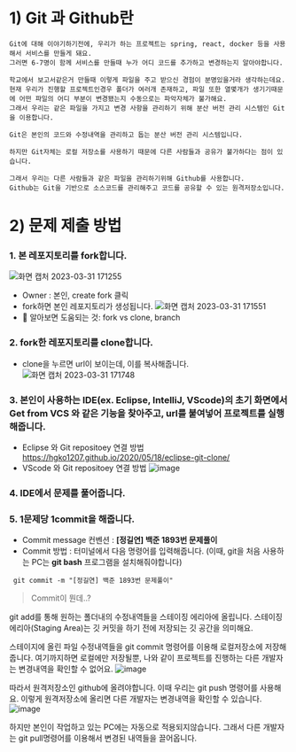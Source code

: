 # 1) Git 과 Github란
```
Git에 대해 이야기하기전에, 우리가 하는 프로젝트는 spring, react, docker 등을 사용해서 서비스를 만들게 돼요.  
그러면 6-7명이 함께 서비스를 만들때 누가 어디 코드를 추가하고 변경하는지 알아야합니다.

학교에서 보고서같은거 만들때 이렇게 파일을 주고 받으신 경험이 분명있을거라 생각하는데요. 
현재 우리가 진행할 프로젝트인경우 폴더가 여러개 존재하고, 파일 또한 열몇개가 생기기때문에 어떤 파일의 어디 부분이 변경됐는지 수동으로는 파악자체가 불가해요. 
그래서 우리는 같은 파일을 가지고 변경 사항을 관리하기 위해 분산 버전 관리 시스템인 Git을 이용합니다.

Git은 본인의 코드와 수정내역을 관리하고 돕는 분산 버전 관리 시스템입니다.

하지만 Git자체는 로컬 저장소를 사용하기 때문에 다른 사람들과 공유가 불가하다는 점이 있습니다.

그래서 우리는 다른 사람들과 같은 파일을 관리하기위해 Github를 사용합니다.
Github는 Git을 기반으로 소스코드를 관리해주고 코드를 공유할 수 있는 원격저장소입니다.
```


# 2) 문제 제출 방법


### 1. 본 레포지토리를 fork합니다.
![화면 캡처 2023-03-31 171255](https://user-images.githubusercontent.com/52391627/229064425-23faec82-2a5c-405b-89cf-8751fef14518.png)
* Owner : 본인, create fork 클릭
* fork하면 본인 레포지토리가 생성됩니다.
![화면 캡처 2023-03-31 171551](https://user-images.githubusercontent.com/52391627/229065122-ad9754aa-02b5-478b-861e-86b6525d001d.png)
* 🎁 알아보면 도움되는 것: fork vs clone, branch

### 2.  fork한 레포지토리를 clone합니다.
* clone을 누르면 url이 보이는데, 이를 복사해줍니다.
![화면 캡처 2023-03-31 171748](https://user-images.githubusercontent.com/52391627/229066668-34c6557d-a451-4428-bc05-237f5e3eaca7.png)

### 3. 본인이 사용하는 IDE(ex. Eclipse, IntelliJ, VScode)의 초기 화면에서  **Get from VCS**  와 같은 기능을 찾아주고, url를 붙여넣어 프로젝트를 실행해줍니다. 
* Eclipse 와 Git repositoey 연결 방법
https://hgko1207.github.io/2020/05/18/eclipse-git-clone/
* VScode 와 Git repositoey 연결 방법
![image](https://user-images.githubusercontent.com/52391627/229070780-7a1efbe8-e21a-4a47-b50d-2b1ef6220f10.png)

### 4. IDE에서 문제를 풀어줍니다. 
### 5. 1문제당 1commit을 해줍니다. 
  * Commit message 컨벤션 : **[정길연] 백준 1893번 문제풀이**
  * Commit 방법 : 터미널에서 다음 명령어를 입력해줍니다. (이때, git을 처음 사용하는 PC는 **git bash** 프로그램을 설치해줘야합니다)
  ```
   git commit -m "[정길연] 백준 1893번 문제풀이"
  ```
  
> Commit이 뭔데..? 

git add를 통해 원하는 폴더내의 수정내역들을 스테이징 에리아에 올립니다. 
 스테이징 에리아(Staging Area)는 깃 커밋을 하기 전에 저장되는 깃 공간을 의미해요. 

스테이지에 올린 파일 수정내역들을 git commit 명령어를 이용해 로컬저장소에 저장해줍니다. 
여기까지하면 로컬에만 저장될뿐, 나와 같이 프로젝트를 진행하는 다른 개발자는 변경내역을 확인할 수 없어요. 
![image](https://user-images.githubusercontent.com/52391627/229071235-78b433ac-5c13-4674-bd6a-11bde42d6497.png)

따라서 원격저장소인 github에 올려야합니다. 이때 우리는 git push 명령어를 사용해요. 
이렇게 원격저장소에 올리면 다른 개발자는 변경내역을 확인할 수 있습니다. 
![image](https://user-images.githubusercontent.com/52391627/229071504-1faffde1-e76a-447a-b779-4623daf171c0.png)

하지만 본인이 작업하고 있는 PC에는 자동으로 적용되지않습니다. 
그래서 다른 개발자는 git pull명령어를 이용해서 변경된 내역들을 끌어옵니다. 


